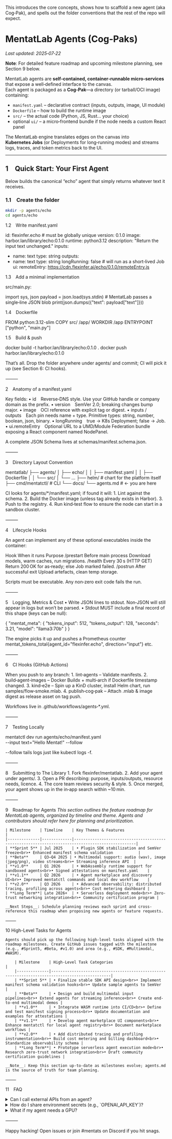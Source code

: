 This introduces the core concepts, shows how to scaffold a new agent (aka Cog‑Pak), and spells out the folder conventions that the rest of the repo will expect.

# MentatLab Agents (Cog‑Paks)
*Last updated: 2025‑07‑22*

__Note__: For detailed feature roadmap and upcoming milestone planning, see Section 9 below.

MentatLab agents are **self‑contained, container‑runnable micro‑services** that expose a well‑defined interface to the canvas.  
Each agent is packaged as a **Cog‑Pak**—a directory (or tarball/OCI image) containing:

* `manifest.yaml` – declarative contract (inputs, outputs, image, UI module)  
* `Dockerfile` – how to build the runtime image  
* `src/` – the actual code (Python, JS, Rust… your choice)  
* optional `ui/` – a micro‑frontend bundle if the node needs a custom React panel  

The MentatLab engine translates edges on the canvas into **Kubernetes Jobs** (or Deployments for long‑running modes) and streams logs, traces, and token metrics back to the UI.

---

## 1 Quick Start: Your First Agent

Below builds the canonical “echo” agent that simply returns whatever text it receives.

### 1.1 Create the folder

```bash
mkdir -p agents/echo
cd agents/echo
```
1.2 Write manifest.yaml

id: flexinfer.echo               # must be globally unique
version: 0.1.0
image: harbor.lan/library/echo:0.1.0
runtime: python3.12
description: "Return the input text unchanged."
inputs:
  - name: text
    type: string
outputs:
  - name: text
    type: string
longRunning: false               # will run as a short‑lived Job
ui:
  remoteEntry: https://cdn.flexinfer.ai/echo/0.1.0/remoteEntry.js

1.3 Add a minimal implementation

src/main.py:

import sys, json
payload = json.load(sys.stdin)          # MentatLab passes a single‑line JSON blob
print(json.dumps({"text": payload["text"]}))

1.4 Dockerfile

FROM python:3.12-slim
COPY src/ /app/
WORKDIR /app
ENTRYPOINT ["python", "main.py"]

1.5 Build & push

docker build -t harbor.lan/library/echo:0.1.0 .
docker push harbor.lan/library/echo:0.1.0

That’s all. Drop the folder anywhere under agents/ and commit; CI will pick it up (see Section 6: CI hooks).

⸻

2 Anatomy of a manifest.yaml

Key fields:
	•	id Reverse‑DNS style. Use your GitHub handle or company domain as the prefix.
	•	version SemVer 2.0; breaking changes bump major.
	•	image OCI reference with explicit tag or digest.
	•	inputs / outputs Each pin needs name + type. Primitive types: string, number, boolean, json, binary.
	•	longRunning true → K8s Deployment; false → Job.
	•	ui.remoteEntry Optional URL to a UMD/Module Federation bundle exposing a React component named NodePanel.

A complete JSON Schema lives at schemas/manifest.schema.json.

⸻

3 Directory Layout Convention

mentatlab/
├── agents/
│   ├── echo/
│   │   ├── manifest.yaml
│   │   ├── Dockerfile
│   │   └── src/
│   └── ...
├── helm/                 # chart for the platform itself
├── cmd/mentatctl/        # CLI
└── docs/
    └── agents.md         # ← you are here

CI looks for agents/*/manifest.yaml; if found it will:
	1.	Lint against the schema.
	2.	Build the Docker image (unless tag already exists in Harbor).
	3.	Push to the registry.
	4.	Run kind‑test flow to ensure the node can start in a sandbox cluster.

⸻

4 Lifecycle Hooks

An agent can implement any of these optional executables inside the container:

Hook	When it runs	Purpose
/prestart	Before main process	Download models, warm caches, run migrations.
/health	Every 30 s (HTTP GET)	Return 200 OK for as‑ready; else Job marked failed.
/postrun	After successful exit	Upload artefacts, clean temp storage.

Scripts must be executable. Any non‑zero exit code fails the run.

⸻

5 Logging, Metrics & Cost
	•	Write JSON lines to stdout. Non‑JSON will still appear in logs but won’t be parsed.
	•	Stdout MUST include a final record of this shape (keys can be null):

{
  "mentat_meta": {
    "tokens_input": 512,
    "tokens_output": 128,
    "seconds": 3.21,
    "model": "llama3:70b"
  }
}

The engine picks it up and pushes a Prometheus counter mentat_tokens_total{agent_id="flexinfer.echo", direction="input"} etc.

⸻

6 CI Hooks (GitHub Actions)

When you push to any branch:
	1.	lint‑agents – Validate manifests.
	2.	build‑agent‑images – Docker Buildx + multi‑arch if Dockerfile timestamp changed.
	3.	kind‑e2e – Spin up a KinD cluster, install Helm chart, run samples/flow‑smoke.mlab.
	4.	publish‑cog‑pak – Attach .mlab & image digest as release asset on tag push.

Workflows live in .github/workflows/agents‑*.yml.

⸻

7 Testing Locally

mentatctl dev run agents/echo/manifest.yaml \
  --input text="Hello Mentat!" --follow

--follow tails logs just like kubectl logs -f.

⸻

8 Submitting to The Library
	1.	Fork flexinfer/mentatlab.
	2.	Add your agent under agents/.
	3.	Open a PR describing: purpose, inputs/outputs, resource needs, licence.
	4.	The core team reviews security & style.
	5.	Once merged, your agent shows up in the in‑app search within ~10 min.

⸻

9 Roadmap for Agents
	_This section outlines the feature roadmap for MentatLab agents, organized by timeline and theme. Agents and contributors should refer here for planning and prioritization._

	| Milestone    | Timeline    | Key Themes & Features                                                                           |
	|--------------|-------------|-------------------------------------------------------------------------------------------------|
	| **Sprint 5** | Jul 2025    | • Plugin SDK stabilization and SemVer freeze<br>• Enhanced manifest schema validation           |
	| **Beta**     | Q3–Q4 2025 | • Multimodal support: audio (wav), image (jpeg/png), video streams<br>• Streaming inference API  |
	| **v1.0**     | Q1 2026     | • WebAssembly runtime support for sandboxed agents<br>• Signed attestations on manifest.yaml    |
	| **v1.1**     | Q2 2026     | • Agent marketplace and discovery UI<br>• Improved mentatctl commands and local dev workflow    |
	| **v2.0**     | Q3 2026     | • Advanced observability: distributed tracing, profiling across agents<br>• Cost metering dashboard |
	| **Long Term**| Late 2026+  | • Serverless deployment mode<br>• Zero-trust networking integration<br>• Community certification program |

	__Next Steps__: Schedule planning reviews each sprint and cross-reference this roadmap when proposing new agents or feature requests.

	⸻

10	High-Level Tasks for Agents

	Agents should pick up the following high-level tasks aligned with the roadmap milestones. Create GitHub issues tagged with the milestone (e.g., #Sprint5, #Beta, #v1.0) and area (e.g., #SDK, #Multimodal, #WASM).

		| Milestone    | High-Level Task Categories                                                                     |
		|--------------|------------------------------------------------------------------------------------------------|
		| **Sprint 5** | • Finalize stable SDK API design<br>• Implement manifest schema validation hooks<br>• Update sample agents to SemVer  |
		| **Beta**     | • Design and build multimodal input pipelines<br>• Extend agents for streaming inference<br>• Create end-to-end multimodal demos |
		| **v1.0**     | • Integrate WASM runtime into CI/CD<br>• Define and test manifest signing process<br>• Update documentation and examples for attestations |
		| **v1.1**     | • Develop agent marketplace UI components<br>• Enhance mentatctl for local agent registry<br>• Document marketplace workflows |
		| **v2.0**     | • Add distributed tracing and profiling instrumentation<br>• Build cost metering and billing dashboard<br>• Standardize observability schema |
		| **Long Term**| • Prototype serverless agent execution mode<br>• Research zero-trust network integration<br>• Draft community certification guidelines |

	__Note__: Keep this section up-to-date as milestones evolve; agents.md is the source of truth for team planning.

	⸻

11 FAQ

<details>
<summary>Can I call external APIs from an agent?</summary>


Yes, but remember the container runs in a locked‑down network namespace—no inbound ports, outbound egress allowed. Add a concise cost breakdown in the mentat_meta block if you charge tokens or $$.

</details>


<details>
<summary>How do I share environment secrets (e.g., `OPENAI_API_KEY`)?</summary>


Declare env: entries in manifest.yaml; the platform injects sealed secrets at runtime. Never bake secrets in the image.

</details>


<details>
<summary>What if my agent needs a GPU?</summary>


Add resources.gpu: true to the manifest; MentatLab sets the nvidia.com/gpu: 1 request.
Use nodeSelector/tolerations as needed.

</details>



⸻

Happy hacking! Open issues or join #mentats on Discord if you hit snags.
